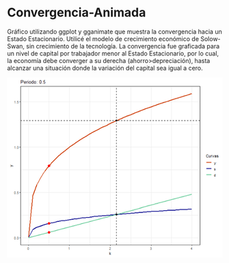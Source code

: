 # Convergencia-Animada
Gráfico utilizando ggplot y gganimate que muestra la convergencia hacia un Estado Estacionario.
Utilicé el modelo de crecimiento económico de Solow-Swan, sin crecimiento de la tecnología.
La convergencia fue graficada para un nivel de capital por trabajador menor al Estado Estacionario,
por lo cual, la economía debe converger a su derecha (ahorro>depreciación), hasta alcanzar una situación 
donde la variación del capital sea igual a cero.

![](Convergencia.gif)
